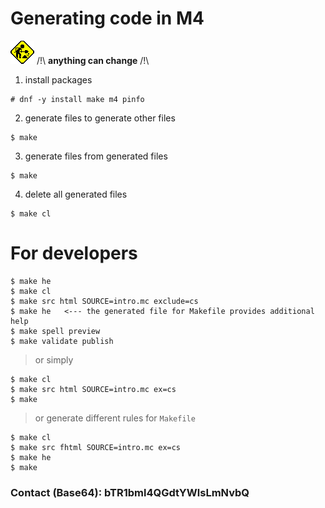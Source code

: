 # Generating code in M4
[![unfinished](img/unfinished.gif "The project is under development, anything can change!")](#generating-code-in-m4)
/!\ **anything can change** /!\
1. install packages
```
# dnf -y install make m4 pinfo
```
2. generate files to generate other files
```
$ make
```
3. generate files from generated files
```
$ make
```
4. delete all generated files
```
$ make cl
```
# For developers
```
$ make he
$ make cl
$ make src html SOURCE=intro.mc exclude=cs
$ make he	<--- the generated file for Makefile provides additional help
$ make spell preview
$ make validate publish
```
> or simply
```
$ make cl
$ make src html SOURCE=intro.mc ex=cs
$ make
```
> or generate different rules for `Makefile`
```
$ make cl
$ make src fhtml SOURCE=intro.mc ex=cs
$ make he
$ make
```
### Contact (Base64): bTR1bml4QGdtYWlsLmNvbQ
